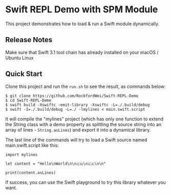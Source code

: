 # Swift REPL Demo with SPM Module

This project demonstrates how to load & run a Swift module dynamically.

## Release Notes

Make sure that Swift 3.1 tool chain has already installed on your macOS / Ubuntu Linux

## Quick Start

Clone this project and run the `run.sh` to see the result, as commands below:

```
$ git clone https://github.com/RockfordWei/Swift-REPL-Demo
$ cd Swift-REPL-Demo
$ swift build -Xswiftc -emit-library -Xswiftc -L=./.build/debug
$ swift -I=./.build/debug -L=./ -lmylines < main.swift.script
```

It will compile the "mylines" project (which has only one function to extend the String class with a demo property as splitting the source string into an array of lines - `String.asLines`) and export it into a dynamical library.

The last line of the commands will try to load a Swift source named main.swift.script like this:

```
import mylines

let content = "Hello\nWorld\n\n🇨🇳\n🇨🇦\n\n"

print(content.asLines)
```

If success, you can use the Swift playground to try this library whatever you want.
